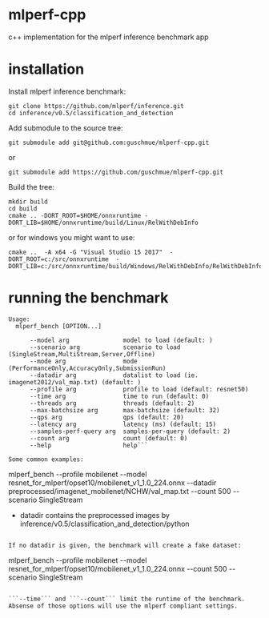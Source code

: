 # mlperf-cpp
c++ implementation for the mlperf inference benchmark app

# installation
Install mlperf inference benchmark:
```
git clone https://github.com/mlperf/inference.git
cd inference/v0.5/classification_and_detection
```

Add submodule to the source tree:
```
git submodule add git@github.com:guschmue/mlperf-cpp.git
```
or
```
git submodule add https://github.com/guschmue/mlperf-cpp.git
```

Build the tree:
```
mkdir build
cd build
cmake .. -DORT_ROOT=$HOME/onnxruntime -DORT_LIB=$HOME/onnxruntime/build/Linux/RelWithDebInfo
```
or for windows you might want to use:
```
cmake ..  -A x64 -G "Visual Studio 15 2017"  -DORT_ROOT=c:/src/onnxruntime  -DORT_LIB=c:/src/onnxruntime/build/Windows/RelWithDebInfo/RelWithDebInfo
```

# running the benchmark
```
Usage:
  mlperf_bench [OPTION...]

      --model arg               model to load (default: )
      --scenario arg            scenario to load (SingleStream,MultiStream,Server,Offline)
      --mode arg                mode (PerformanceOnly,AccuracyOnly,SubmissionRun)
      --datadir arg             datalist to load (ie. imagenet2012/val_map.txt) (default: )
      --profile arg             profile to load (default: resnet50)
      --time arg                time to run (default: 0)
      --threads arg             threads (default: 2)
      --max-batchsize arg       max-batchsize (default: 32)
      --qps arg                 qps (default: 20)
      --latency arg             latency (ms) (default: 15)
      --samples-perf-query arg  samples-per-query (default: 2)
      --count arg               count (default: 0)
      --help                    help```

Some common examples:
```
mlperf_bench --profile mobilenet --model resnet_for_mlperf/opset10/mobilenet_v1_1.0_224.onnx --datadir preprocessed/imagenet_mobilenet/NCHW/val_map.txt --count 500 --scenario SingleStream

* datadir contains the preprocessed images by inference/v0.5/classification_and_detection/python
```

If no datadir is given, the benchmark will create a fake dataset:
```
mlperf_bench --profile mobilenet --model resnet_for_mlperf/opset10/mobilenet_v1_1.0_224.onnx --count 500 --scenario SingleStream
```

```--time``` and ```--count``` limit the runtime of the benchmark. Absense of those options will use the mlperf compliant settings.

